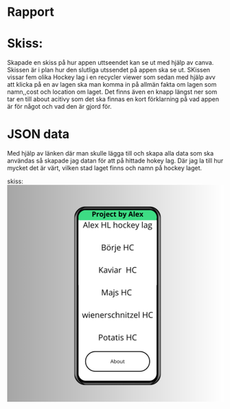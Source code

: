 
# Rapport
# Skiss: 
Skapade en skiss på hur appen uttseendet kan se ut med hjälp av canva. Skissen är i plan hur den slutliga utssendet på appen ska se ut.
SKissen vissar fem olika Hockey lag i en recycler viewer som sedan med hjälp avv att klicka på en av lagen ska man komma in på allmän fakta om lagen som namn,,cost och location om laget.
Det finns även en knapp längst ner som tar en till about acitivy som det ska finnas en kort förklarning på vad appen är för något och vad den är gjord för.

# JSON data
Med hjälp av länken där man skulle lägga till och skapa alla data som ska användas så skapade jag datan för att på hittade hokey lag.
Där jag la till hur mycket det är värt, vilken stad laget finns och namn på hockey laget.

skiss:
![img_4.png](img_4.png)
